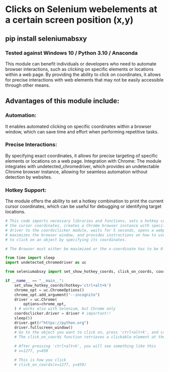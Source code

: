 # Clicks on Selenium webelements at a certain screen position (x,y)

## pip install seleniumabsxy

### Tested against Windows 10 / Python 3.10 / Anaconda 


This module can benefit individuals or developers who need to automate browser interactions, 
such as clicking on specific elements or locations within a web page. By providing the ability to click on coordinates, 
it allows for precise interactions with web elements that may not be easily accessible through other means.

## Advantages of this module include:

### Automation: 

It enables automated clicking on specific coordinates within a browser window, which can save time and effort when performing repetitive tasks.

### Precise Interactions: 

By specifying exact coordinates, it allows for precise targeting of specific elements or locations on a web page.
Integration with Chrome: The module integrates with undetected_chromedriver, 
which provides an undetectable Chrome browser instance, allowing for seamless automation without detection by websites.


### Hotkey Support: 

The module offers the ability to set a hotkey combination to print the current cursor coordinates, which can be useful for debugging or identifying target locations.


```python
# This code imports necessary libraries and functions, sets a hotkey combination to show
# the cursor coordinates, creates a Chrome browser instance with specific options, assigns the
# driver to the coordsclicker module, waits for 5 seconds, opens a webpage (https://python.org), 
# maximizes the browser window, and provides instructions on how to use the click_on_coords function 
# to click on an object by specifying its coordinates.

# The Browser must either be maximized or the x-coordinate has to be 0 if not maximized

from time import sleep
import undetected_chromedriver as uc

from seleniumabsxy import set_show_hotkey_coords, click_on_coords, coordsclicker

if __name__ == "__main__":
    set_show_hotkey_coords(hotkey='ctrl+alt+k')
    chrome_opt = uc.ChromeOptions()
    chrome_opt.add_argument("--incognito")
    driver = uc.Chrome(
        options=chrome_opt,
    ) # works also with Selenium, but Chrome only 
    coordsclicker.driver = driver # important!!
    sleep(5)
    driver.get(r"https://python.org")
    driver.fullscreen_window()
    # Go to the object you want to click on, press 'ctrl+alt+k', and call click_on_coords(x,y)
    # The click_on_coords function retrieves a clickable element at the specified coordinates and clicks on it.
	
	# After pressing 'ctrl+alt+k', you will see something like this
    # x=1277, y=459

    # This is how you click
    # click_on_coords(x=1277, y=459)
```